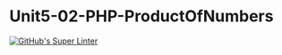 # Unit5-02-PHP-ProductOfNumbers
[![GitHub's Super Linter](https://github.com/ICS20-Programming-StellaS/Unit5-02-HTML-ProductOfNumbers/workflows/GitHub's%20Super%20Linter/badge.svg)](https://github.com/ICS20-Programming-StellaS/Unit5-02-HTML-ProductOfNumbers/actions)